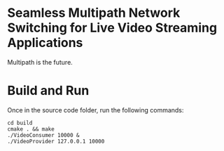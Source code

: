 # Seamless Multipath Network Switching for Live Video Streaming Applications
Multipath is the future.

# Build and Run
Once in the source code folder, run the following commands:
```
cd build
cmake . && make
./VideoConsumer 10000 &
./VideoProvider 127.0.0.1 10000
```
